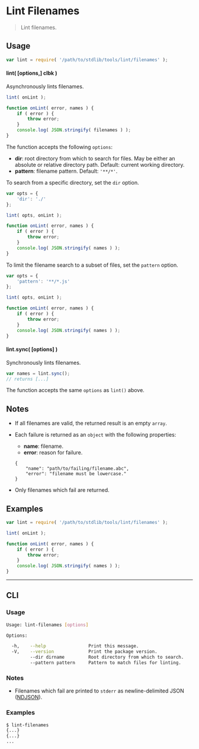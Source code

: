# Lint Filenames

> Lint filenames.


<!-- <usage> -->

## Usage

``` javascript
var lint = require( '/path/to/stdlib/tools/lint/filenames' );
```

#### lint( \[options,\] clbk )

Asynchronously lints filenames.

``` javascript
lint( onLint );

function onLint( error, names ) {
    if ( error ) {
        throw error;
    }
    console.log( JSON.stringify( filenames ) );
}
```

The function accepts the following `options`:

* __dir__: root directory from which to search for files. May be either an absolute or relative directory path. Default: current working directory.
* __pattern__: filename pattern. Default: `'**/*'`.

To search from a specific directory, set the `dir` option.

``` javascript
var opts = {
    'dir': './'
};

lint( opts, onLint );

function onLint( error, names ) {
    if ( error ) {
        throw error;
    }
    console.log( JSON.stringify( names ) );
}
```

To limit the filename search to a subset of files, set the `pattern` option.

``` javascript
var opts = {
    'pattern': '**/*.js'
};

lint( opts, onLint );

function onLint( error, names ) {
    if ( error ) {
        throw error;
    }
    console.log( JSON.stringify( names ) );
}
```


#### lint.sync( \[options\] )

Synchronously lints filenames.

``` javascript
var names = lint.sync();
// returns [...]
```

The function accepts the same `options` as `lint()` above.

<!-- </usage> -->


<!-- <notes> -->

## Notes

* If all filenames are valid, the returned result is an empty `array`.

* Each failure is returned as an `object` with the following properties:

  - __name__: filename.
  - __error__: reason for failure.

  ```
  {
      "name": "path/to/failing/filename.abc",
      "error": "filename must be lowercase."
  }
  ```

* Only filenames which fail are returned.


<!-- </notes> -->


<!-- <examples> -->

## Examples

``` javascript
var lint = require( '/path/to/stdlib/tools/lint/filenames' );

lint( onLint );

function onLint( error, names ) {
    if ( error ) {
        throw error;
    }
    console.log( JSON.stringify( names ) );
}
```

<!-- </examples> -->


<!-- <cli> -->

---

## CLI

<!-- <usage> -->

### Usage

``` bash
Usage: lint-filenames [options]

Options:

  -h,    --help                Print this message.
  -V,    --version             Print the package version.
         --dir dirname         Root directory from which to search.
         --pattern pattern     Pattern to match files for linting.
```

<!-- </usage> -->


<!-- <notes> -->

### Notes

* Filenames which fail are printed to `stderr` as newline-delimited JSON ([NDJSON][ndjson]).

<!-- </notes> -->


<!-- <examples> -->

### Examples

``` bash
$ lint-filenames
{...}
{...}
...
```

<!-- </examples> -->

<!-- </cli> -->


<!-- <links> -->

[ndjson]: http://ndjson.org/

<!-- </links> -->
